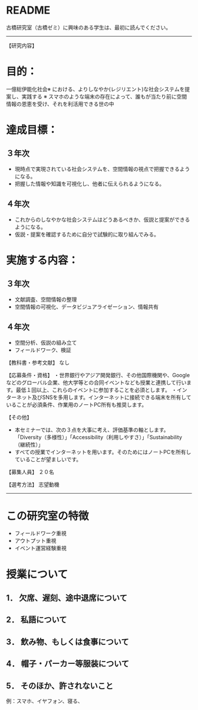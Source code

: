 # README
古橋研究室（古橋ゼミ）に興味のある学生は、最初に読んでください。

---

【研究内容】

# 目的：
一億総伊能化社会※ における、よりしなやか(レジリエント)な社会システムを提案し、実践する
※ スマホのような端末の存在によって、誰もが当たり前に空間情報の恩恵を受け、それを利活用できる世の中


# 達成目標：
## ３年次
* 現時点で実現されている社会システムを、空間情報の視点で把握できるようになる。
* 把握した情報や知識を可視化し、他者に伝えられるようになる。


## ４年次
* これからのしなやかな社会システムはどうあるべきか、仮説と提案ができるようになる。
* 仮説・提案を確認するために自分で試験的に取り組んでみる。

# 実施する内容：
## ３年次
* 文献調査、空間情報の整理
* 空間情報の可視化、データビジュアライゼーション、情報共有

## ４年次
* 空間分析、仮説の組み立て
* フィールドワーク、検証


【教科書・参考文献】
なし


【応募条件・資格】
・世界銀行やアジア開発銀行、その他国際機関や、Googleなどのグローバル企業、他大学等との合同イベントなども授業と連携して行います。最低１回以上、これらのイベントに参加することを必須とします。
・インターネット及びSNSを多用します。インターネットに接続できる端末を所有していることが必須条件、作業用のノートPC所有も推奨します。


【その他】
* 本セミナーでは、次の３点を大事に考え、評価基準の軸とします。
「Diversity（多様性）」「Accessibility（利用しやすさ）」「Sustainability（継続性）」
* すべての授業でインターネットを用います。そのためにはノートPCを所有していることが望ましいです。

【募集人員】
２０名


【選考方法】
志望動機

---

# この研究室の特徴
* フィールドワーク重視
* アウトプット重視
* イベント運営経験重視


# 授業について
 
## 1． 欠席、遅刻、途中退席について
 
## 2． 私語について
 
## 3． 飲み物、もしくは食事について
 
## 4． 帽子・パーカー等服装について
 
## 5． そのほか、許されないこと
例：スマホ、イヤフォン、寝る、
